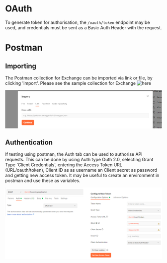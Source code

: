 # OAuth

To generate token for authorisation, the 	`/oauth/token` endpoint may be used, and credentials must be sent as a Basic Auth Header with the request.

# Postman

## Importing

The Postman collection for Exchange can be imported via link or file, by clicking 'import'. Please see the sample collection for Exchange ![here](https://www.getpostman.com/collections/8ccc7b5124bb99c89a54)

![postman](/assets/images/import_postman.png)

## Authentication
If testing using postman, the Auth tab can be used to authorise API requests. This can be done by using Auth type Outh 2.0, selecting Grant Type 'Client Credentials', entering the Access Token URL (URL/oauth/token), Client ID as as username an Client secret as password and getting new access token. It may be useful to create an environment in postman and use these as variables.

![postman auth](/assets/images/auth_postman.png)

